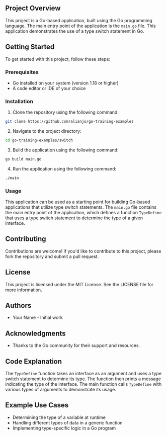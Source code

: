 ## Project Overview

This project is a Go-based application, built using the Go programming language. The main entry point of the application is the `main.go` file. This application demonstrates the use of a type switch statement in Go.

## Getting Started

To get started with this project, follow these steps:

### Prerequisites

* Go installed on your system (version 1.18 or higher)
* A code editor or IDE of your choice

### Installation

1. Clone the repository using the following command:
```bash
git clone https://github.com/alianjo/go-training-examples
```
2. Navigate to the project directory:
```bash
cd go-training-examples/switch
```
3. Build the application using the following command:
```bash
go build main.go
```
4. Run the application using the following command:
```bash
./main
```

### Usage

This application can be used as a starting point for building Go-based applications that utilize type switch statements. The `main.go` file contains the main entry point of the application, which defines a function `TypeDefine` that uses a type switch statement to determine the type of a given interface.

## Contributing

Contributions are welcome! If you'd like to contribute to this project, please fork the repository and submit a pull request.

## License

This project is licensed under the MIT License. See the LICENSE file for more information.

## Authors

* Your Name - Initial work

## Acknowledgments

* Thanks to the Go community for their support and resources.

## Code Explanation

The `TypeDefine` function takes an interface as an argument and uses a type switch statement to determine its type. The function then prints a message indicating the type of the interface. The main function calls `TypeDefine` with various types of arguments to demonstrate its usage.

## Example Use Cases

* Determining the type of a variable at runtime
* Handling different types of data in a generic function
* Implementing type-specific logic in a Go program